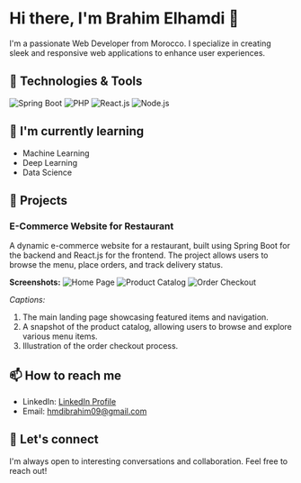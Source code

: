 # Hi there, I'm Brahim Elhamdi 👋

I'm a passionate Web Developer from Morocco. I specialize in creating sleek and responsive web applications to enhance user experiences.

## 🔧 Technologies & Tools

![Spring Boot](https://img.shields.io/badge/-Spring%20Boot-green?style=flat-square&logo=spring)
![PHP](https://img.shields.io/badge/-PHP-blue?style=flat-square&logo=php)
![React.js](https://img.shields.io/badge/-React.js-blue?style=flat-square&logo=react)
![Node.js](https://img.shields.io/badge/-Node.js-green?style=flat-square&logo=node.js)

## 🌱 I'm currently learning

- Machine Learning
- Deep Learning
- Data Science

## 🚀 Projects

### E-Commerce Website for Restaurant

A dynamic e-commerce website for a restaurant, built using Spring Boot for the backend and React.js for the frontend. The project allows users to browse the menu, place orders, and track delivery status.

**Screenshots:**
![Home Page](https://github.com/brahmdi/brahmdi/assets/96790699/d9421982-db28-4739-ae79-108ca4768e24)
![Product Catalog](https://github.com/brahmdi/brahmdi/assets/96790699/df79f1cd-c055-4d0e-a0a9-f8a9203fd80c)
![Order Checkout](https://github.com/brahmdi/brahmdi/assets/96790699/e5606946-2850-447a-8d8a-888690e9a9ee)

*Captions:*
1. The main landing page showcasing featured items and navigation.
2. A snapshot of the product catalog, allowing users to browse and explore various menu items.
3. Illustration of the order checkout process.

## 📫 How to reach me

- LinkedIn: [LinkedIn Profile](https://www.linkedin.com/in/brahim-el-hamdi/)
- Email: hmdibrahim09@gmail.com

## 💬 Let's connect

I'm always open to interesting conversations and collaboration. Feel free to reach out!
